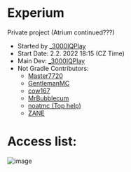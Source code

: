 # Experium
Private project (Atrium continued???) <br />
- Started by [_3000IQPlay](https://github.com/3000IQPlay) <br />
- Start Date: 2.2. 2022 18:15 (CZ Time)
- Main Dev: [_3000IQPlay](https://github.com/3000IQPlay)
- Not Gradle Contributors: 
  - [Master7720](https://github.com/master7720)
  - [GentlemanMC](https://github.com/GentlemanMC)
  - [cow167](https://github.com/cow167)
  - [MrBubblecum](https://github.com/MrBubblegum)
  - [noatmc (Top help)](https://github.com/noatmc)
  - [ZANE](https://github.com/Zane2b2t)

# Access list:
![image](https://user-images.githubusercontent.com/75604883/200106209-77e04a63-c750-4ddf-9107-8bfc89b8ec36.png)
